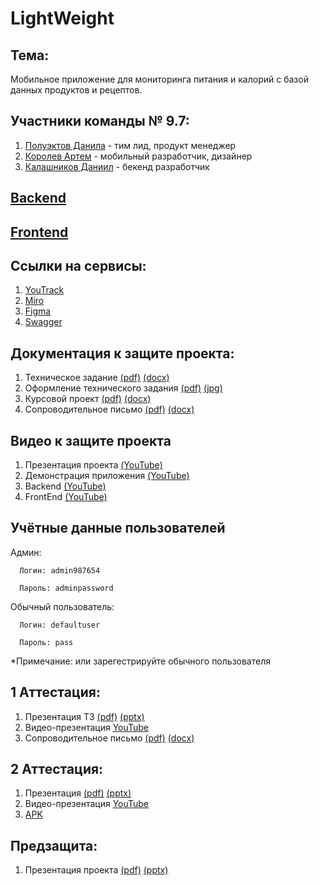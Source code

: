 # LightWeight
## Тема:
  Мобильное приложение для мониторинга питания и калорий с базой данных продуктов и рецептов.  
## Участники команды № 9.7:
  1. [Полуэктов Данила](https://github.com/d-poluecktov) - тим лид, продукт менеджер
  2. [Королев Артем](https://github.com/artyomkorolev) - мобильный разработчик, дизайнер
  3. [Калашников Даниил](https://github.com/DanyaKalashnikov) - бекенд разработчик
     
## [Backend](https://github.com/d-poluecktov/light-weight-backend/tree/main) 
## [Frontend](https://github.com/artyomkorolev/LightWeight_App_Client/tree/master)

## Ссылки на сервисы:
  1. [YouTrack](https://d-poluecktov.youtrack.cloud/projects/2061a400-6607-4143-a78c-9aea939eccec)
  2. [Miro](https://miro.com/app/board/uXjVNhjXZ9o=/?share_link_id=132676299437)
  3. [Figma](https://www.figma.com/file/B4OTwyUPCxif8jvCbxd4dY/Light-Weight?type=design&mode=design&t=ht8LhOoVosFd5Bgu-1)
  4. [Swagger](https://www.light-weight.site:8080/swagger-ui/index.html#/)
## Документация к защите проекта:
  1. Техническое задание [(pdf)](https://github.com/d-poluecktov/light-weight-app/blob/main/docs/tech%20spec/ТЗ.pdf) [(docx)](https://github.com/d-poluecktov/light-weight-app/blob/main/docs/tech%20spec/ТЗ.docx)
  2. Оформление технического задания [(pdf)](https://github.com/d-poluecktov/light-weight-app/blob/main/docs/tech%20spec/оформление%20тз.pdf) [(jpg)](https://github.com/d-poluecktov/light-weight-app/blob/main/docs/tech%20spec/оформление%20тз.jpg)
  3. Курсовой проект [(pdf)](https://github.com/d-poluecktov/light-weight-app/blob/main/docs/Курсовой%20проект.pdf) [(docx)](https://github.com/d-poluecktov/light-weight-app/blob/main/docs/Курсовой%20проект.docx)
  4. Cопроводительное письмо [(pdf)](https://github.com/d-poluecktov/light-weight-app/blob/main/docs/tech%20spec/сопроводительное%20письмо.pdf) [(docx)](https://github.com/d-poluecktov/light-weight-app/blob/main/docs/tech%20spec/Сопроводительное%20письмо.docx)
## Видео к защите проекта
  1. Презентация проекта [(YouTube)](https://www.youtube.com/watch?v=ImgtVXi55Hw)
  2. Демонстрация приложения [(YouTube)]()
  3. Backend [(YouTube)](https://www.youtube.com/watch?v=iisJaCrLBfI)
  4. FrontEnd [(YouTube)](https://www.youtube.com/watch?v=Sz-aalJQDiY)
## Учётные данные пользователей
  Админ:
  
      Логин: admin987654
      
      Пароль: adminpassword
  Обычный пользователь:
  
      Логин: defaultuser
      
      Пароль: pass
      
  *Примечание: или зарегестрируйте обычного пользователя


## 1 Аттестация:
  1. Презентация ТЗ [(pdf)](https://github.com/d-poluecktov/light-weight-app/blob/main/docs/presentation/presentation.pdf) [(pptx)](https://github.com/d-poluecktov/light-weight-app/blob/main/docs/presentation/presentation.pptx)
  3. Видео-презентация [YouTube](https://youtu.be/NphCBQSNSI8)
  4. Cопроводительное письмо [(pdf)](https://github.com/d-poluecktov/light-weight-app/blob/main/docs/tech%20spec/сопроводительное%20письмо.pdf) [(docx)](https://github.com/d-poluecktov/light-weight-app/blob/main/docs/tech%20spec/Сопроводительное%20письмо.docx)

## 2 Аттестация:
  1. Презентация [(pdf)](https://github.com/d-poluecktov/light-weight-app/blob/main/docs/presentation/presentation_2_atta.pdf) [(pptx)](https://github.com/d-poluecktov/light-weight-app/blob/main/docs/presentation/presentation_2%20atta.pptx)
  2. Видео-презентация [YouTube](https://youtu.be/UEHYrttVPmY)
  3. [APK](https://github.com/d-poluecktov/light-weight-app/blob/main/docs/apk/app-debug.apk)
## Предзащита:
  1. Презентация проекта [(pdf)](https://github.com/d-poluecktov/light-weight-app/blob/main/docs/presentation/presentation_final.pdf) [(pptx)](https://github.com/d-poluecktov/light-weight-app/blob/main/docs/presentation/presentation_final.pptx)

